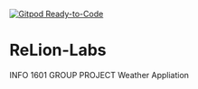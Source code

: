 [![Gitpod Ready-to-Code](https://img.shields.io/badge/Gitpod-Ready--to--Code-blue?logo=gitpod)](https://gitpod.io/#https://github.com/Titangrass/ReLion-Labs) 

# ReLion-Labs
INFO 1601 GROUP PROJECT
Weather Appliation
